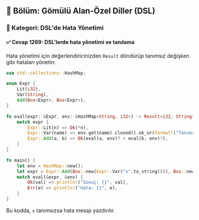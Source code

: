 ## 📘 Bölüm: Gömülü Alan-Özel Diller (DSL)
### 🔹 Kategori: DSL'de Hata Yönetimi
#### ✅ Cevap 1269: DSL'lerde hata yönetimi ve tanılama

Hata yönetimi için değerlendiricinizden `Result` döndürüp tanımsız değişken gibi hataları yönetin:

```rust
use std::collections::HashMap;

enum Expr {
    Lit(i32),
    Var(String),
    Add(Box<Expr>, Box<Expr>),
}

fn eval(expr: &Expr, env: &HashMap<String, i32>) -> Result<i32, String> {
    match expr {
        Expr::Lit(n) => Ok(*n),
        Expr::Var(name) => env.get(name).cloned().ok_or(format!("Tanımsız değişken: {}", name)),
        Expr::Add(a, b) => Ok(eval(a, env)? + eval(b, env)?),
    }
}

fn main() {
    let env = HashMap::new();
    let expr = Expr::Add(Box::new(Expr::Var("x".to_string())), Box::new(Expr::Lit(3)));
    match eval(&expr, &env) {
        Ok(val) => println!("Sonuç: {}", val),
        Err(e) => println!("Hata: {}", e),
    }
}
```

Bu kodda, `x` tanımsızsa hata mesajı yazdırılır.
